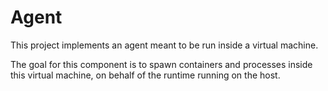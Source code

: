 # Agent

This project implements an agent meant to be run inside a virtual machine.

The goal for this component is to spawn containers and processes inside this
virtual machine, on behalf of the runtime running on the host.

